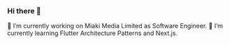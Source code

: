 ### Hi there 👋



🔭 I’m currently working on Miaki Media Limited as Software Engineer.
🌱 I’m currently learning Flutter Architecture Patterns and Next.js.
<!--
**kaneki666/kaneki666** is a ✨ _special_ ✨ repository because its `README.md` (this file) appears on your GitHub profile.

Here are some ideas to get you started:- 👯 I’m looking to collaborate on ...
- 🤔 I’m looking for help with ...
- 💬 Ask me about ...
- 📫 How to reach me: ...
- 😄 Pronouns: ...
- ⚡ Fun fact: ...
-->
